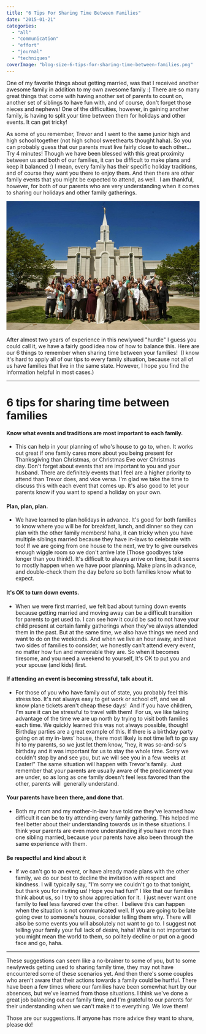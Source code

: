 ```yaml
---
title: "6 Tips For Sharing Time Between Families"
date: "2015-01-21"
categories: 
  - "all"
  - "communication"
  - "effort"
  - "journal"
  - "techniques"
coverImage: "blog-size-6-tips-for-sharing-time-between-families.png"
---
```


One of my favorite things about getting married, was that I received another awesome family in addition to my own awesome family :) There are so many great things that come with having another set of parents to count on, another set of siblings to have fun with, and of course, don't forget those nieces and nephews! One of the difficulties, however, in gaining another family, is having to split your time between them for holidays and other events. It can get tricky!

As some of you remember, Trevor and I went to the same junior high and high school together (not high school sweethearts thought haha). So you can probably guess that our parents must live fairly close to each other... Try 4 minutes! Though we have been blessed with this great proximity between us and both of our families, it can be difficult to make plans and keep it balanced :) I mean, every family has their specific holiday traditions, and of course they want you there to enjoy them. And then there are other family events that you might be expected to attend, as well.  I am thankful, however, for both of our parents who are very understanding when it comes to sharing our holidays and other family gatherings.

![Sharing family time, balancing family time, gaining family, in-laws, family gatherings, tips for sharing family](/images/TrevorAmy_wedding_JDA_0099.jpg)

After almost two years of experience in this newlywed "hurdle" I guess you could call it, we have a fairly good idea now of how to balance this. Here are our 6 things to remember when sharing time between your families!  (I know it's hard to apply all of our tips to every family situation, because not all of us have families that live in the same state. However, I hope you find the information helpful in most cases.)

* * *

# 6 tips for sharing time between families

#### Know what events and traditions are most important to each family.

- This can help in your planning of who's house to go to, when. It works out great if one family cares more about you being present for Thanksgiving than Christmas, or Christmas Eve over Christmas day. Don't forget about events that are important to you and your husband. There are definitely events that I feel are a higher priority to attend than Trevor does, and vice versa. I'm glad we take the time to discuss this with each event that comes up. It's also good to let your parents know if you want to spend a holiday on your own.

#### Plan, plan, plan.

- We have learned to plan holidays in advance. It's good for both families to know where you will be for breakfast, lunch, and dinner so they can plan with the other family members! haha, it can tricky when you have multiple siblings married because they have in-laws to celebrate with too! If we are going from one house to the next, we try to give ourselves enough wiggle room so we don't arrive late (Those goodbyes take longer than you think!). It's difficult to always arrive on time, but it seems to mostly happen when we have poor planning. Make plans in advance, and double-check them the day before so both families know what to expect.

#### It's OK to turn down events.

- When we were first married, we felt bad about turning down events because getting married and moving away can be a difficult transition for parents to get used to. I can see how it could be sad to not have your child present at certain family gatherings when they've always attended them in the past. But at the same time, we also have things we need and want to do on the weekends. And when we live an hour away, and have two sides of families to consider, we honestly can't attend every event, no matter how fun and memorable they are. So when it becomes tiresome, and you need a weekend to yourself, It's OK to put you and your spouse (and kids) first.

#### If attending an event is becoming stressful, talk about it.

- For those of you who have family out of state, you probably feel this stress too. It's not always easy to get work or school off, and we all know plane tickets aren't cheap these days!  And if you have children, I'm sure it can be stressful to travel with them!  For us, we like taking advantage of the time we are up north by trying to visit both families each time. We quickly learned this was not always possible, though! Birthday parties are a great example of this. If there is a birthday party going on at my in-laws' house, there most likely is not time left to go say hi to my parents, so we just let them know, "hey, it was so-and-so's birthday and it was important for us to stay the whole time. Sorry we couldn't stop by and see you, but we will see you in a few weeks at Easter!" The same situation will happen with Trevor's family.  Just remember that your parents are usually aware of the predicament you are under, so as long as one family doesn't feel less favored than the other, parents will  generally understand.

#### Your parents have been there, and done that.

- Both my mom and my mother-in-law have told me they've learned how difficult it can be to try attending every family gathering. This helped me feel better about their understanding towards us in these situations. I think your parents are even more understanding if you have more than one sibling married, because your parents have also been through the same experience with them.

#### Be respectful and kind about it

- If we can't go to an event, or have already made plans with the other family, we do our best to decline the invitation with respect and kindness. I will typically say, "I'm sorry we couldn't go to that tonight, but thank you for inviting us! Hope you had fun!" I like that our families think about us, so I try to show appreciation for it.  I just never want one family to feel less favored over the other.  I believe this can happen when the situation is not communicated well. If you are going to be late going over to someone's house, consider telling them why. There will also be some events you will absolutely not want to go to. I suggest not telling your family your full lack of desire, haha! What is not important to you might mean the world to them, so politely decline or put on a good face and go, haha.

* * *

These suggestions can seem like a no-brainer to some of you, but to some newlyweds getting used to sharing family time, they may not have encountered some of these scenarios yet. And then there's some couples who aren't aware that their actions towards a family could be hurtful. There have been a few times where our families have been somewhat hurt by our absences, but we've learned from those situations. I think we've done a great job balancing out our family time, and I'm grateful to our parents for their understanding when we can't make it to everything. We love them!

Those are our suggestions. If anyone has more advice they want to share, please do!
